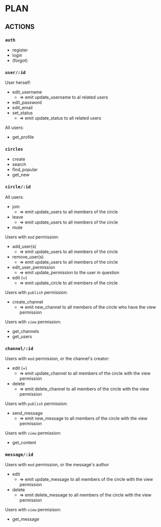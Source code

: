 # PLAN

## ACTIONS

### `auth`
- register
- login
- (forgot)

### `user/:id`
User herself:
- edit_username 
  - => emit update_username to al related users
- edit_password
- edit_email
- set_status
  - => emit update_status to all related users

All users:
- get_profile

### `circles`
- create
- search
- find_popular
- get_new

### `circle/:id`
All users:
- join
  - => emit update_users to all members of the circle
- leave
  - => emit update_users to all members of the circle
- mute

Users with `mod` permission:
- add_user(s)
  - => emit update_users to all members of the circle
- remove_user(s)
  - => emit update_users to all members of the circle
- edit_user_permission
  - => emit update_permission to the user in question
- edit (+)
  - => emit update_circle to all members of the circle

Users with `publish` permission:
- create_channel
  - => emit new_channel to all members of the circle who have the view permission

Users with `view` permission:
- get_channels
- get_users

### `channel/:id`
Users with `mod` permission, or the channel's creator:
- edit (+)
  - => emit update_channel to all members of the circle with the view permission
- delete
  - => emit delete_channel to all members of the circle with the view permission
  
Users with `publish` permission:
- send_message
  - => emit new_message to all members of the circle with the view permission

Users with `view` permission:
- get_content

### `message/:id`
Users with `mod` permission, or the message's author
- edit
  - => emit update_message to all members of the circle with the view permission
- delete
  - => emit delete_message to all members of the circle with the view permission

Users with `view` permisison:
- get_message
